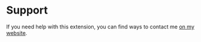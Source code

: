 # Support

If you need help with this extension, you can find ways to contact me [on my website](https://niclake.me/hello).
